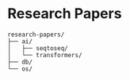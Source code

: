 # Research Papers

```
research-papers/
├── ai/
│   ├── seqtoseq/
│   └── transformers/
├── db/
└── os/
```